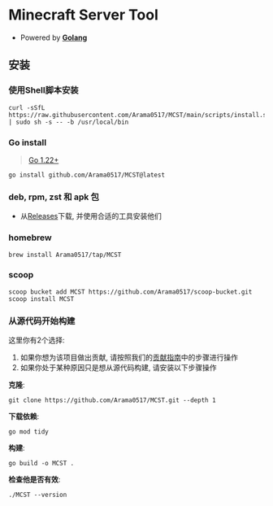 # Minecraft Server Tool

- Powered by **[Golang](https://go.dev/)**

## 安装

### 使用Shell脚本安装
```shell
curl -sSfL https://raw.githubusercontent.com/Arama0517/MCST/main/scripts/install.sh | sudo sh -s -- -b /usr/local/bin
```

### Go install
> [Go 1.22+](https://go.dev/doc/install)
```shell
go install github.com/Arama0517/MCST@latest
```

### deb, rpm, zst 和 apk 包
- 从[Releases](https://github.com/Arama0517/MCST/releases/latest)下载, 并使用合适的工具安装他们

### homebrew
```shell
brew install Arama0517/tap/MCST
```

### scoop
```shell
scoop bucket add MCST https://github.com/Arama0517/scoop-bucket.git
scoop install MCST
```

### 从源代码开始构建
这里你有2个选择:
1. 如果你想为该项目做出贡献, 请按照我们的[贡献指南](./CONTRIBUTING.md)中的步骤进行操作
2. 如果你处于某种原因只是想从源代码构建, 请安装以下步骤操作

**克隆**:
```shell
git clone https://github.com/Arama0517/MCST.git --depth 1
```
**下载依赖**:
```shell
go mod tidy
```
**构建**:
```shell
go build -o MCST .
```
**检查他是否有效**:
```shell
./MCST --version
```